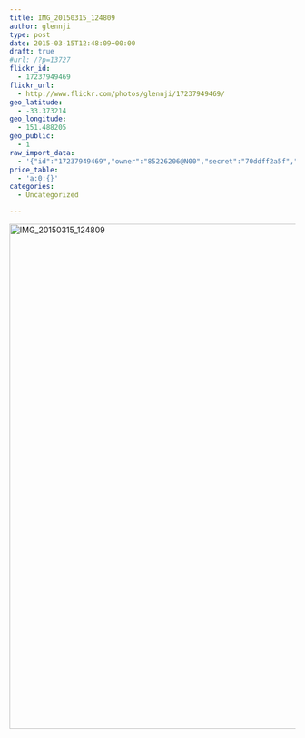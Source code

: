 ```yaml
---
title: IMG_20150315_124809
author: glennji
type: post
date: 2015-03-15T12:48:09+00:00
draft: true
#url: /?p=13727
flickr_id:
  - 17237949469
flickr_url:
  - http://www.flickr.com/photos/glennji/17237949469/
geo_latitude:
  - -33.373214
geo_longitude:
  - 151.488205
geo_public:
  - 1
raw_import_data:
  - '{"id":"17237949469","owner":"85226206@N00","secret":"70ddff2a5f","server":"8710","farm":9,"title":"IMG_20150315_124809","ispublic":0,"isfriend":0,"isfamily":0,"description":{"_content":""},"dateupload":"1431089670","lastupdate":"1431089680","datetaken":"2015-03-15 12:48:09","datetakengranularity":"0","datetakenunknown":"0","ownername":"glennji","tags":"","machine_tags":"","originalsecret":"1aaf3816ee","originalformat":"jpg","latitude":"-33.373214","longitude":"151.488205","accuracy":"16","context":0,"place_id":"kqf7_PVTWryAwgzc2w","woeid":"28645358","geo_is_family":0,"geo_is_friend":0,"geo_is_contact":0,"geo_is_public":0,"media":"photo","media_status":"ready","url_o":"https://farm9.staticflickr.com/8710/17237949469_1aaf3816ee_o.jpg","height_o":"4208","width_o":"3120"}'
price_table:
  - 'a:0:{}'
categories:
  - Uncategorized

---
```

<p class="flickr-image">
  <a href="http://www.flickr.com/photos/glennji/17237949469/" class="flickr-link"><img src="/wp-content/uploads/2015/03/17237949469_1aaf3816ee_o-759x1024.jpg" width="660" height="890" alt="IMG_20150315_124809" class="keyring-img" /></a>
</p>
